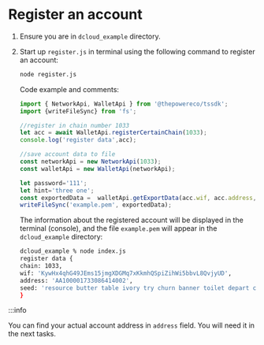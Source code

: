 # Register an account

1. Ensure you are in `dcloud_example` directory.
2. Start up `register.js` in terminal using the following command to register an account:

   ```bash
   node register.js
   ```

   Code example and comments:

   ```javascript title="register.js"
   import { NetworkApi, WalletApi } from '@thepowereco/tssdk';
   import {writeFileSync} from 'fs';
   
   //register in chain number 1033
   let acc = await WalletApi.registerCertainChain(1033);
   console.log('register data',acc);
   
   //save account data to file
   const networkApi = new NetworkApi(1033);
   const walletApi = new WalletApi(networkApi);
   
   let password='111';
   let hint='three one';
   const exportedData =  walletApi.getExportData(acc.wif, acc.address, password, hint);
   writeFileSync('example.pem', exportedData);
   ```
   
   The information about the registered account will be displayed in the terminal (console), and the file `example.pem` will appear in the `dcloud_example` directory:

   ```bash
   dcloud_example % node index.js
   register data {
   chain: 1033,
   wif: 'KywHx4qhG49JEms15jmgXDGMq7xKkmhQSpiZihWi5bbvL8QvjyUD',
   address: 'AA100001733086414002',
   seed: 'resource butter table ivory try churn banner toilet depart camera peace decide'
   }
   ```
   
:::info

You can find your actual account address in `address` field. You will need it in the next tasks.